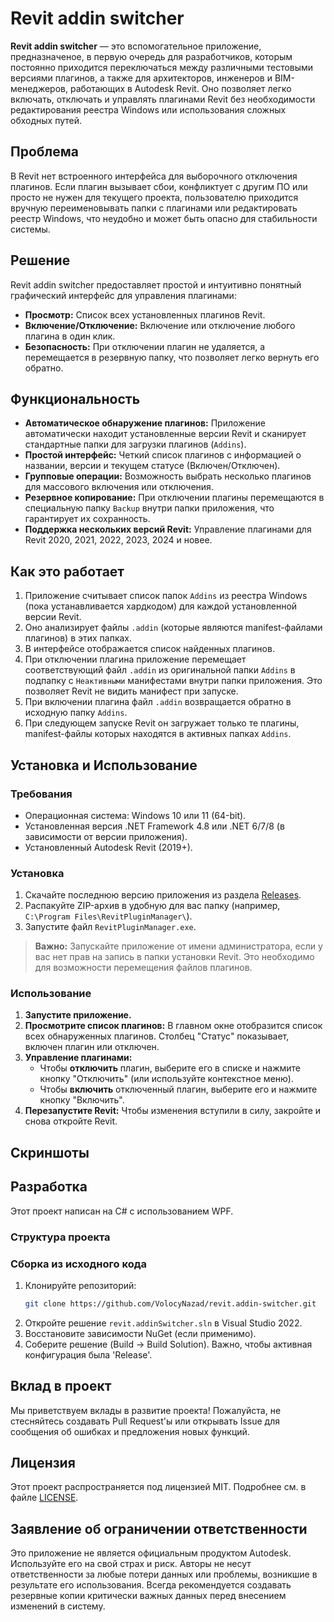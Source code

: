 # Revit addin switcher

**Revit addin switcher** — это вспомогательное приложение, предназначеное, в первую очередь для разработчиков, которым постоянно приходится переключаться между различными тестовыми версиями плагинов, а также для архитекторов, инженеров и BIM-менеджеров, работающих в Autodesk Revit. Оно позволяет легко включать, отключать и управлять плагинами Revit без необходимости редактирования реестра Windows или использования сложных обходных путей.

## Проблема

В Revit нет встроенного интерфейса для выборочного отключения плагинов. Если плагин вызывает сбои, конфликтует с другим ПО или просто не нужен для текущего проекта, пользователю приходится вручную переименовывать папки с плагинами или редактировать реестр Windows, что неудобно и может быть опасно для стабильности системы.

## Решение

Revit addin switcher предоставляет простой и интуитивно понятный графический интерфейс для управления плагинами:
*   **Просмотр:** Список всех установленных плагинов Revit.
*   **Включение/Отключение:** Включение или отключение любого плагина в один клик.
*   **Безопасность:** При отключении плагин не удаляется, а перемещается в резервную папку, что позволяет легко вернуть его обратно.

## Функциональность

*   **Автоматическое обнаружение плагинов:** Приложение автоматически находит установленные версии Revit и сканирует стандартные папки для загрузки плагинов (`Addins`).
*   **Простой интерфейс:** Четкий список плагинов с информацией о названии, версии и текущем статусе (Включен/Отключен).
*   **Групповые операции:** Возможность выбрать несколько плагинов для массового включения или отключения.
*   **Резервное копирование:** При отключении плагины перемещаются в специальную папку `Backup` внутри папки приложения, что гарантирует их сохранность.
*   **Поддержка нескольких версий Revit:** Управление плагинами для Revit 2020, 2021, 2022, 2023, 2024 и новее.

## Как это работает

1.  Приложение считывает список папок `Addins` из реестра Windows (пока устанавливается хардкодом) для каждой установленной версии Revit.
2.  Оно анализирует файлы `.addin` (которые являются manifest-файлами плагинов) в этих папках.
3.  В интерфейсе отображается список найденных плагинов.
4.  При отключении плагина приложение перемещает соответствующий файл `.addin` из оригинальной папки `Addins` в подпапку с `Неактивными` манифестами внутри папки приложения. Это позволяет Revit не видить манифест при запуске.
5.  При включении плагина файл `.addin` возвращается обратно в исходную папку `Addins`.
6.  При следующем запуске Revit он загружает только те плагины, manifest-файлы которых находятся в активных папках `Addins`.

## Установка и Использование

### Требования

*   Операционная система: Windows 10 или 11 (64-bit).
*   Установленная версия .NET Framework 4.8 или .NET 6/7/8 (в зависимости от версии приложения).
*   Установленный Autodesk Revit (2019+).

### Установка

1.  Скачайте последнюю версию приложения из раздела [Releases](https://github.com/VolocyNazad/revit.addin-switcher/releases).
2.  Распакуйте ZIP-архив в удобную для вас папку (например, `C:\Program Files\RevitPluginManager\`).
3.  Запустите файл `RevitPluginManager.exe`.

> **Важно:** Запускайте приложение от имени администратора, если у вас нет прав на запись в папки установки Revit. Это необходимо для возможности перемещения файлов плагинов.

### Использование

1.  **Запустите приложение.**
2.  **Просмотрите список плагинов:** В главном окне отобразится список всех обнаруженных плагинов. Столбец "Статус" показывает, включен плагин или отключен.
3.  **Управление плагинами:**
    *   Чтобы **отключить** плагин, выберите его в списке и нажмите кнопку "Отключить" (или используйте контекстное меню).
    *   Чтобы **включить** отключенный плагин, выберите его и нажмите кнопку "Включить".
4.  **Перезапустите Revit:** Чтобы изменения вступили в силу, закройте и снова откройте Revit.

## Скриншоты

## Разработка

Этот проект написан на C# с использованием WPF.

### Структура проекта

### Сборка из исходного кода

1.  Клонируйте репозиторий:
    ```bash
    git clone https://github.com/VolocyNazad/revit.addin-switcher.git
    ```
2.  Откройте решение `revit.addinSwitcher.sln` в Visual Studio 2022.
3.  Восстановите зависимости NuGet (если применимо).
4.  Соберите решение (Build -> Build Solution). Важно, чтобы активная конфигурация была 'Release'.

## Вклад в проект

Мы приветствуем вклады в развитие проекта! Пожалуйста, не стесняйтесь создавать Pull Request'ы или открывать Issue для сообщения об ошибках и предложения новых функций.

## Лицензия

Этот проект распространяется под лицензией MIT. Подробнее см. в файле [LICENSE](LICENSE).

## Заявление об ограничении ответственности

Это приложение не является официальным продуктом Autodesk. Используйте его на свой страх и риск. Авторы не несут ответственности за любые потери данных или проблемы, возникшие в результате его использования. Всегда рекомендуется создавать резервные копии критически важных данных перед внесением изменений в систему.
